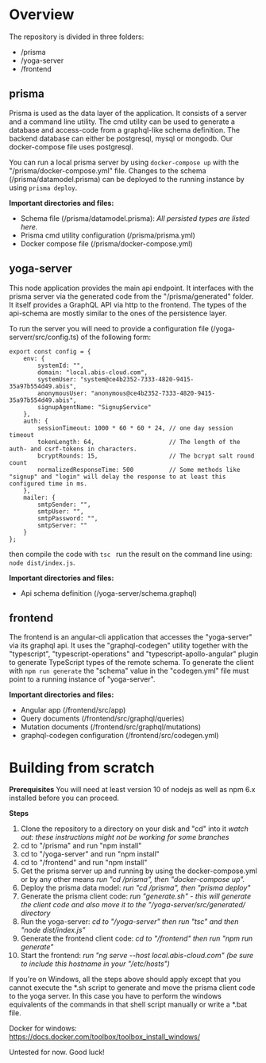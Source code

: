 # Overview
The repository is divided in three folders:
* /prisma
* /yoga-server
* /frontend

## prisma
Prisma is used as the data layer of the application. It consists of a server and a command line utility. The cmd utility can be used to generate a database and access-code from a graphql-like schema definition. The backend database can either be postgresql, mysql or mongodb. Our docker-compose file uses postgresql.

You can run a local prisma server by using ```docker-compose up``` with the "/prisma/docker-compose.yml" file.
Changes to the schema (/prisma/datamodel.prisma) can be deployed to the running instance by using ```prisma deploy```.

**Important directories and files:**
* Schema file (/prisma/datamodel.prisma):
_All persisted types are listed here._
* Prisma cmd utility configuration (/prisma/prisma.yml)
* Docker compose file (/prisma/docker-compose.yml)

## yoga-server
This node application provides the main api endpoint. It interfaces with the prisma server via the generated code from the "/prisma/generated" folder. It itself provides a GraphQL API via http to the frontend. The types of the api-schema are mostly similar to the ones of the persistence layer. 

To run the server you will need to provide a configuration file (/yoga-serverr/src/config.ts) of the following form:
```
export const config = {
    env: {
        systemId: "",
        domain: "local.abis-cloud.com",
        systemUser: "system@ce4b2352-7333-4820-9415-35a97b554d49.abis",
        anonymousUser: "anonymous@ce4b2352-7333-4820-9415-35a97b554d49.abis",
        signupAgentName: "SignupService"
    },
    auth: {
        sessionTimeout: 1000 * 60 * 60 * 24, // one day session timeout
        tokenLength: 64,                     // The length of the auth- and csrf-tokens in characters.
        bcryptRounds: 15,                    // The bcrypt salt round count
        normalizedResponseTime: 500          // Some methods like "signup" and "login" will delay the response to at least this configured time in ms.
    },
    mailer: {
        smtpSender: "",
        smtpUser: "",
        smtpPassword: "",
        smtpServer: ""
    }
};
``` 
then compile the code with ``tsc ``  run the result on the command line using: ```node dist/index.js```.

**Important directories and files:**
* Api schema definition (/yoga-server/schema.graphql)

## frontend
The frontend is an angular-cli application that accesses the "yoga-server" via its graphql api. It uses the "graphql-codegen" utility together with the "typescript", "typescript-operations" and "typescript-apollo-angular" plugin to generate TypeScript types of the remote schema. To generate the client with ```npm run generate``` the "schema" value in the "codegen.yml" file must point to a running instance of "yoga-server".

**Important directories and files:**
* Angular app (/frontend/src/app)
* Query documents (/frontend/src/graphql/queries)
* Mutation documents (/frontend/src/graphql/mutations)
* graphql-codegen configuration (/frontend/src/codegen.yml)


# Building from scratch
**Prerequisites**
You will need at least version 10 of nodejs as well as npm 6.x installed before you can proceed.

**Steps**
1. Clone the repository to a directory on your disk and "cd" into it 
_watch out: these instructions might not be working for some branches_
2. cd to "/prisma" and run "npm install"
3. cd to "/yoga-server" and run "npm install"
4. cd to "/frontend" and run "npm install"
5. Get the prisma server up and running by using the docker-compose.yml or by any other means
_run "cd /prisma", then "docker-compose up"._
6. Deploy the prisma data model:
_run "cd /prisma", then "prisma deploy"_
7. Generate the prisma client code:
_run "generate.sh" - this will generate the client code and also move it to the "/yoga-server/src/generated/ directory_
8. Run the yoga-server:
_cd to "/yoga-server" then run "tsc" and then "node dist/index.js"_
9. Generate the frontend client code:
_cd to "/frontend" then run "npm run generate"_
10. Start the frontend:
_run "ng serve --host local.abis-cloud.com" (be sure to include this hostname in your "/etc/hosts")_

If you're on Windows, all the steps above should apply except that you cannot execute the *.sh script to generate and move the prisma client code to the yoga server. In this case you have to perform the windows equivalents of the commands in that shell script manually or write a *.bat file.

Docker for windows: https://docs.docker.com/toolbox/toolbox_install_windows/

Untested for now. Good luck!



